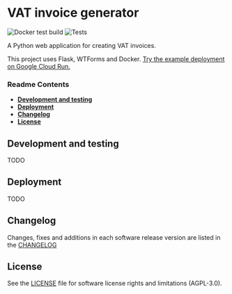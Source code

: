# VAT invoice generator

![Docker test build](https://github.com/e-mit/vat-invoice/actions/workflows/test_build.yml/badge.svg)
![Tests](https://github.com/e-mit/vat-invoice/actions/workflows/tests.yml/badge.svg)

A Python web application for creating VAT invoices.

This project uses Flask, WTForms and Docker. [Try the example deployment on Google Cloud Run.](https://vat-invoice-service-uzzizxhvgq-ew.a.run.app/)


### Readme Contents

- **[Development and testing](#development-and-testing)**<br>
- **[Deployment](#deployment)**<br>
- **[Changelog](#changelog)**<br>
- **[License](#license)**<br>


## Development and testing

TODO


## Deployment

TODO


## Changelog

Changes, fixes and additions in each software release version are listed in the [CHANGELOG](CHANGELOG.md)


## License

See the [LICENSE](LICENSE) file for software license rights and limitations (AGPL-3.0).
